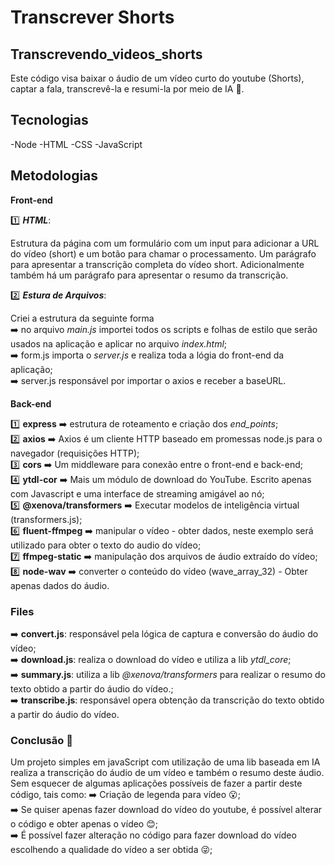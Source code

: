 # Transcrever Shorts

## Transcrevendo_videos_shorts
Este código visa baixar o áudio de um vídeo curto do youtube (Shorts), captar a fala, transcrevê-la e resumi-la por meio de IA 🤖.

## Tecnologias

-Node
-HTML
-CSS
-JavaScript

## Metodologias
**Front-end**

1️⃣ **_HTML_**:

Estrutura da página com um formulário com um input para adicionar a URL do vídeo (short) e um botão para chamar o processamento. Um parágrafo para apresentar a transcrição completa do vídeo short. Adicionalmente também há um parágrafo para apresentar o resumo da transcrição.

2️⃣ **_Estura de Arquivos_**:

Criei a estrutura da seguinte forma</br>
➡️ no arquivo *main.js* importei todos os scripts e folhas de estilo que serão usados na aplicação e aplicar no arquivo _index.html_;</br>
➡️ form.js importa o _server.js_ e realiza toda a lógia do front-end da aplicação;</br>
➡️ server.js responsável por importar o axios e receber a baseURL.</br>

**Back-end** 

1️⃣ __express__ ➡️ estrutura de roteamento e criação dos _end_points_;</br>
2️⃣ __axios__ ➡️ Axios é um cliente HTTP baseado em promessas node.js para o navegador (requisições HTTP);</br>
3️⃣ __cors__ ➡️ Um middleware para conexão entre o front-end e back-end;</br>
4️⃣ __ytdl-cor__ ➡️ Mais um módulo de download do YouTube. Escrito apenas com Javascript e uma interface de streaming amigável ao nó;</br>
5️⃣ __@xenova/transformers__ ➡️ Executar modelos de inteligência virtual (transformers.js);</br>
6️⃣ __fluent-ffmpeg__ ➡️ manipular o vídeo - obter dados, neste exemplo será utilizado para obter o texto do audio do vídeo;</br>
7️⃣ __ffmpeg-static__ ➡️ manipulação dos arquivos de áudio extraído do vídeo;</br>
8️⃣ __node-wav__ ➡️ converter o conteúdo do vídeo (wave_array_32) - Obter apenas dados do áudio.</br>

### Files
➡️ __convert.js__: responsável pela lógica de captura e conversão do áudio do vídeo;</br>
➡️ __download.js__: realiza o download do vídeo e utiliza a lib _ytdl_core_;</br>
➡️ __summary.js__: utiliza a lib _@xenova/transformers_ para realizar o resumo do texto obtido a partir do áudio do vídeo.;</br>
➡️ __transcribe.js__: responsável opera obtenção da transcrição do texto obtido a partir do áudio do vídeo.</br>

### Conclusão 🤔

Um projeto simples em javaScript com utilização de uma lib baseada em IA realiza a transcrição do áudio de um vídeo e também o resumo deste áudio. Sem esquecer de algumas aplicações possíveis de fazer a partir deste código, tais como: 
➡️ Criação de legenda para vídeo 😮;</br>
➡️ Se quiser apenas fazer download do vídeo do youtube, é possível alterar o código e obter apenas o vídeo 😊;</br>
➡️ É possível fazer alteração no código para fazer download do vídeo escolhendo a qualidade do vídeo a ser obtida 😜;</br>
